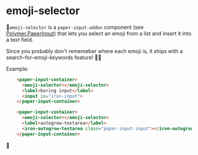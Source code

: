 # emoji-selector

👋`emoji-selector` is a `paper-input-addon` component (see [Polymer.PaperInput](https://github.com/polymerelements/paper-input))
that lets you select an emoji from a list and insert it into a text field.

Since you probably don't rememeber where each emoji is, it ships with a search-for-emoji-keywords feature! 🚀🎉

Example:
```html
    <paper-input-container>
      <emoji-selector></emoji-selector>
      <label>boring input</label>
      <input is="iron-input">
    </paper-input-container>

    <paper-input-container>
      <emoji-selector></emoji-selector>
      <label>autogrow-textarea</label>
      <iron-autogrow-textarea class="paper-input-input"></iron-autogrow-textarea>
    </paper-input-container>
```
💖
